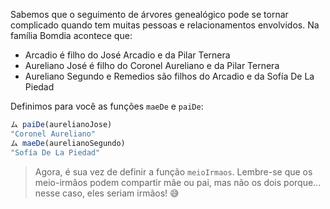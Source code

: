 Sabemos que o seguimento de árvores genealógico pode se tornar complicado quando tem muitas pessoas e relacionamentos envolvidos. 
Na família Bomdia acontece que:

* Arcadio é filho do José Arcadio e da Pilar Ternera
* Aureliano José é filho do Coronel Aureliano e da Pilar Ternera
* Aureliano Segundo e Remedios são filhos do Arcadio e da Sofía De La Piedad

Definimos para você as funções `maeDe` e `paiDe`:

``` javascript
ム paiDe(aurelianoJose)
"Coronel Aureliano"
ム maeDe(aurelianoSegundo)
"Sofía De La Piedad"
```

> Agora, é sua vez de definir a função `meioIrmaos`. Lembre-se que os meio-irmãos podem compartir mãe ou pai, mas não os dois porque... nesse caso, eles seriam irmãos! :sweat_smile:
